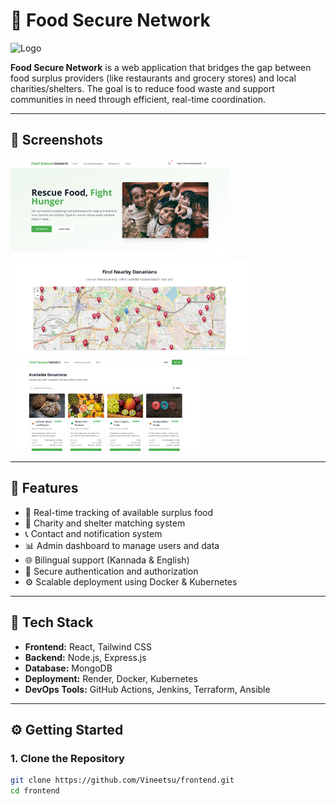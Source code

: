# 🥗 Food Secure Network

![Logo](assets/image1.png) <!-- Small project logo or banner -->

**Food Secure Network** is a web application that bridges the gap between food surplus providers (like restaurants and grocery stores) and local charities/shelters. The goal is to reduce food waste and support communities in need through efficient, real-time coordination.

---

## 📸 Screenshots

<img src="front/src/Screenshot 2025-06-19 083540.png" width="350"/> <img src="front/src/Screenshot 2025-06-19 083608.png" width="380"/> <img src="front/src/Screenshot 2025-06-19 083642.png" width="304"/>

---

## 🌟 Features

- 🥦 Real-time tracking of available surplus food  
- 🧭 Charity and shelter matching system  
- 📞 Contact and notification system  
- 📊 Admin dashboard to manage users and data  
- 🌐 Bilingual support (Kannada & English)  
- 🔐 Secure authentication and authorization  
- ⚙️ Scalable deployment using Docker & Kubernetes

---

## 🚀 Tech Stack

- **Frontend:** React, Tailwind CSS  
- **Backend:** Node.js, Express.js  
- **Database:** MongoDB  
- **Deployment:** Render, Docker, Kubernetes  
- **DevOps Tools:** GitHub Actions, Jenkins, Terraform, Ansible  

---

## ⚙️ Getting Started

### 1. Clone the Repository

```bash
git clone https://github.com/Vineetsu/frontend.git
cd frontend
